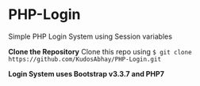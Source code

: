 # PHP-Login
Simple PHP Login System using Session variables

**Clone the Repository**
Clone this repo using ```$ git clone https://github.com/KudosAbhay/PHP-Login.git```
<br />

**Login System uses Bootstrap v3.3.7 and PHP7**
